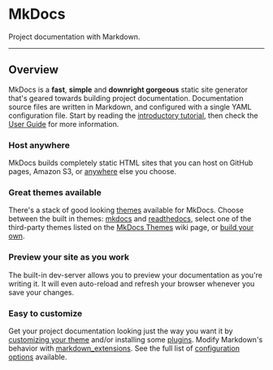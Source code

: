 # MkDocs

Project documentation with&nbsp;Markdown.

---

## Overview

MkDocs is a **fast**, **simple** and **downright gorgeous** static site
generator that's geared towards building project documentation. Documentation
source files are written in Markdown, and configured with a single YAML
configuration file. Start by reading the [introductory tutorial], then check the
[User Guide] for more information.

### Host anywhere

MkDocs builds completely static HTML sites that you can host on GitHub pages,
Amazon S3, or [anywhere][deploy] else you choose.

### Great themes available

There's a stack of good looking [themes] available for MkDocs. Choose between
the built in themes: [mkdocs] and [readthedocs], select one of the third-party
themes listed on the [MkDocs Themes] wiki page, or [build your own].

### Preview your site as you work

The built-in dev-server allows you to preview your documentation as you're
writing it. It will even auto-reload and refresh your browser whenever you save
your changes.

### Easy to customize

Get your project documentation looking just the way you want it by [customizing
your theme] and/or installing some [plugins]. Modify Markdown's behavior with
[markdown_extensions]. See the full list of [configuration options] available.

[introductory tutorial]: getting-started.md
[User Guide]: user-guide/index.md
[deploy]: user-guide/deploying-your-docs.md
[themes]: user-guide/choosing-your-theme.md
[mkdocs]: user-guide/choosing-your-theme.md#mkdocs
[readthedocs]: user-guide/choosing-your-theme.md#readthedocs
[MkDocs Themes]: https://github.com/mkdocs/mkdocs/wiki/MkDocs-Themes
[build your own]: dev-guide/themes.md
[customizing your theme]: user-guide/configuration.md#theme
[plugins]: user-guide/configuration.md#plugins
[markdown_extensions]: user-guide/configuration.md#markdown_extensions
[configuration options]: user-guide/configuration.md
